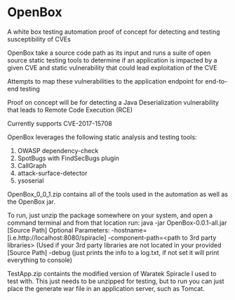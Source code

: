 # OpenBox
A white box testing automation proof of concept for detecting and testing susceptibility of CVEs

OpenBox take a source code path as its input and runs a suite of open source static testing tools to determine if an application is impacted by a given CVE and static vulnerability that could lead exploitation of the CVE

Attempts to map these vulnerabilities to the application endpoint for end-to-end testing

Proof on concept will be for detecting a Java Deserialization vulnerability that leads to Remote Code Execution (RCE)

Currently supports CVE-2017-15708

OpenBox leverages the following static analysis and testing tools:
1) OWASP dependency-check
2) SpotBugs with FindSecBugs plugin
3) CallGraph
4) attack-surface-detector
5) ysoserial

OpenBox_0_0_1.zip contains all of the tools used in the automation as well as the OpenBox jar.

To run, just unzip the package somewhere on your system, and open a command terminal and from that location run:
java -jar OpenBox-0.0.1-all.jar [Source Path]
Optional Parameters:
-hostname=[i.e.http://localhost:8080/spiracle]
-component-path=<path to 3rd party libraries> (Used if your 3rd party libraries are not located in your provided [Source Path]
-debug (just prints the info to a log.txt, if not set it will print everything to console)

TestApp.zip containts the modified version of Waratek Spiracle I used to test with. This just needs to be unzipped for testing, but to run you can just place the generate war file in an application server, such as Tomcat.

